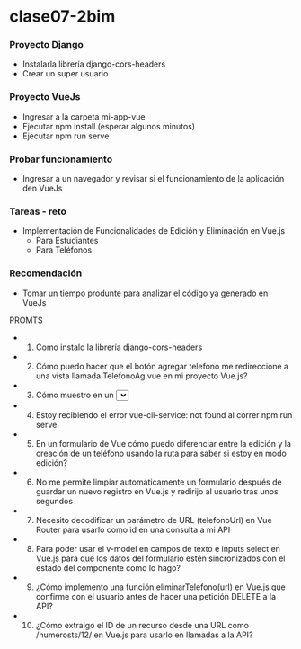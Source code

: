 # clase07-2bim

### Proyecto Django

* Instalarla librería django-cors-headers
* Crear un super usuario


### Proyecto VueJs

* Ingresar a la carpeta mi-app-vue
* Ejecutar npm install (esperar algunos minutos)
* Ejecutar npm run serve

### Probar funcionamiento

* Ingresar a un navegador y revisar si el funcionamiento de la aplicación den VueJs

### Tareas - reto

* Implementación de Funcionalidades de Edición y Eliminación en Vue.js
  * Para Estudiantes
  * Para Teléfonos


### Recomendación

 * Tomar un tiempo produnte para analizar el código ya generado en VueJs
 

 PROMTS

 * 1. Como instalo la librería django-cors-headers
 
 * 2. Cómo puedo hacer que el botón agregar telefono me redireccione a una vista llamada TelefonoAg.vue en mi proyecto Vue.js?

 * 3. Cómo muestro en un <select> de Vue la lista de estudiantes con su nombre, apellido y cédula en el formato Nombre Apellido - Cédula?

 * 4. Estoy recibiendo el error vue-cli-service: not found al correr npm run serve.

 * 5. En un formulario de Vue cómo puedo diferenciar entre la edición y la creación de un teléfono usando la ruta para saber si estoy en modo edición?
 
 * 6. No me permite limpiar automáticamente un formulario después de guardar un nuevo registro en Vue.js y redirijo al usuario tras unos segundos

 * 7. Necesito decodificar un parámetro de URL (telefonoUrl) en Vue Router para usarlo como id en una consulta a mi API

 * 8. Para poder usar el v-model en campos de texto e inputs select en Vue.js para que los datos del formulario estén sincronizados con el estado del componente como lo hago?

 * 9. ¿Cómo implemento una función eliminarTelefono(url) en Vue.js que confirme con el usuario antes de hacer una petición DELETE a la API?

 * 10. ¿Cómo extraigo el ID de un recurso desde una URL como /numerosts/12/ en Vue.js para usarlo en llamadas a la API?